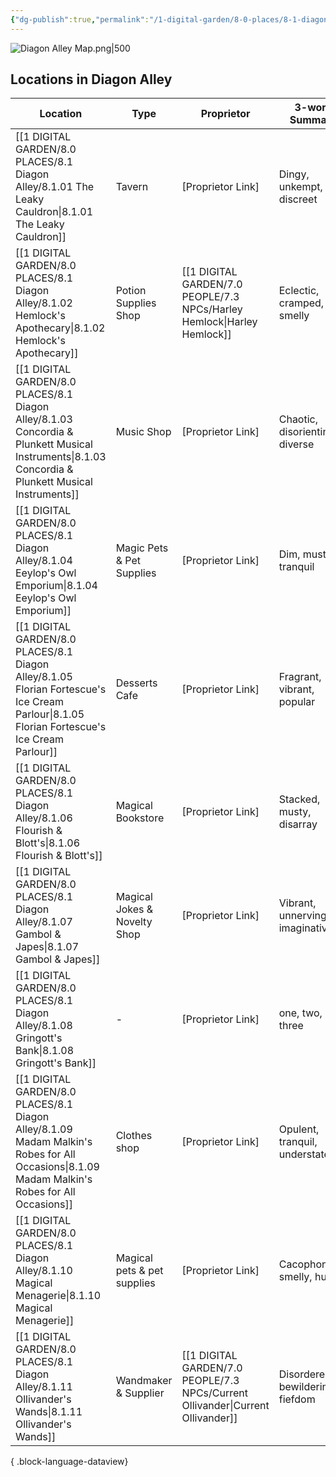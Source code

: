 ```yaml
---
{"dg-publish":true,"permalink":"/1-digital-garden/8-0-places/8-1-diagon-alley/8-01-diagon-alley-overview/","tags":["MOC"]}
---
```


![Diagon Alley Map.png|500](/img/user/1%20DIGITAL%20GARDEN/Images%20&%20Banners/Diagon%20Alley%20Map.png)

## Locations in Diagon Alley 

| Location                                                                                                                                             | Type                         | Proprietor                                                                         | 3-word Summary                   |
| ---------------------------------------------------------------------------------------------------------------------------------------------------- | ---------------------------- | ---------------------------------------------------------------------------------- | -------------------------------- |
| [[1 DIGITAL GARDEN/8.0 PLACES/8.1 Diagon Alley/8.1.01 The Leaky Cauldron\|8.1.01 The Leaky Cauldron]]                                             | Tavern                       | [Proprietor Link]                                                                  | Dingy, unkempt, discreet         |
| [[1 DIGITAL GARDEN/8.0 PLACES/8.1 Diagon Alley/8.1.02 Hemlock's Apothecary\|8.1.02 Hemlock's Apothecary]]                                         | Potion Supplies Shop         | [[1 DIGITAL GARDEN/7.0 PEOPLE/7.3 NPCs/Harley Hemlock\|Harley Hemlock]]         | Eclectic, cramped, smelly        |
| [[1 DIGITAL GARDEN/8.0 PLACES/8.1 Diagon Alley/8.1.03 Concordia & Plunkett Musical Instruments\|8.1.03 Concordia & Plunkett Musical Instruments]] | Music Shop                   | [Proprietor Link]                                                                  | Chaotic, disorienting, diverse   |
| [[1 DIGITAL GARDEN/8.0 PLACES/8.1 Diagon Alley/8.1.04 Eeylop's Owl Emporium\|8.1.04 Eeylop's Owl Emporium]]                                       | Magic Pets & Pet Supplies    | [Proprietor Link]                                                                  | Dim, musty, tranquil             |
| [[1 DIGITAL GARDEN/8.0 PLACES/8.1 Diagon Alley/8.1.05 Florian Fortescue's Ice Cream Parlour\|8.1.05 Florian Fortescue's Ice Cream Parlour]]       | Desserts Cafe                | [Proprietor Link]                                                                  | Fragrant, vibrant, popular       |
| [[1 DIGITAL GARDEN/8.0 PLACES/8.1 Diagon Alley/8.1.06 Flourish & Blott's\|8.1.06 Flourish & Blott's]]                                             | Magical Bookstore            | [Proprietor Link]                                                                  | Stacked, musty, disarray         |
| [[1 DIGITAL GARDEN/8.0 PLACES/8.1 Diagon Alley/8.1.07 Gambol & Japes\|8.1.07 Gambol & Japes]]                                                     | Magical Jokes & Novelty Shop | [Proprietor Link]                                                                  | Vibrant, unnerving, imaginative  |
| [[1 DIGITAL GARDEN/8.0 PLACES/8.1 Diagon Alley/8.1.08 Gringott's Bank\|8.1.08 Gringott's Bank]]                                                   | \-                           | [Proprietor Link]                                                                  | one, two, three                  |
| [[1 DIGITAL GARDEN/8.0 PLACES/8.1 Diagon Alley/8.1.09 Madam Malkin's Robes for All Occasions\|8.1.09 Madam Malkin's Robes for All Occasions]]     | Clothes shop                 | [Proprietor Link]                                                                  | Opulent, tranquil, understated   |
| [[1 DIGITAL GARDEN/8.0 PLACES/8.1 Diagon Alley/8.1.10 Magical Menagerie\|8.1.10 Magical Menagerie]]                                               | Magical pets & pet supplies  | [Proprietor Link]                                                                  | Cacophonous, smelly, humid       |
| [[1 DIGITAL GARDEN/8.0 PLACES/8.1 Diagon Alley/8.1.11 Ollivander's Wands\|8.1.11 Ollivander's Wands]]                                             | Wandmaker & Supplier         | [[1 DIGITAL GARDEN/7.0 PEOPLE/7.3 NPCs/Current Ollivander\|Current Ollivander]] | Disordered, bewildering, fiefdom |

{ .block-language-dataview}
